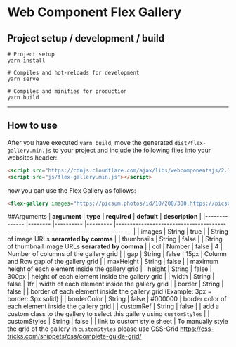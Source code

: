 # Web Component Flex Gallery

## Project setup / development / build
```
# Project setup
yarn install

# Compiles and hot-reloads for development
yarn serve

# Compiles and minifies for production
yarn build
```
---

## How to use
After you have executed `yarn build`, move the generated `dist/flex-gallery.min.js` to your project and include the following files into your websites header:
```html
<script src="https://cdnjs.cloudflare.com/ajax/libs/webcomponentsjs/2.3.0/webcomponents-bundle.js"></script>
<script src="js/flex-gallery.min.js"></script>
```
now you can use the Flex Gallery as follows:
```html
<flex-gallery images="https://picsum.photos/id/10/200/300,https://picsum.photos/id/1000/200/300,https://picsum.photos/id/1003/200/300,https://picsum.photos/id/1004/200/300,https://picsum.photos/id/1005/200/300,https://picsum.photos/id/1012/200/300,https://picsum.photos/id/1015/200/300,https://picsum.photos/id/1020/200/300" />
```

##Arguments
| **argument**     	| **type**   	| **required** 	| **default** 	| **description**                                                                       	|
|--------------	|--------	|----------	|---------	|-----------------------------------------------------------------------------------	|
| images       	| String 	| true     	|         	| String of image URLs **serarated by comma**                                           	|
| thumbnails   	| String 	| false    	|         	| String of thumbnail image URLs **serarated by comma**                                 	|
| col          	| Number 	| false    	| 4       	| Number of columns of the gallery grid                                             	|
| gap          	| String 	| false    	| 15px    	| Column and Row gap of the gallery grid                                            	|
| maxHeight    	| String 	| false    	|         	| maximum height of each element inside the gallery grid                            	|
| height       	| String 	| false    	| 300px   	| height of each element inside the gallery grid                                    	|
| width        	| String 	| false    	| 1fr     	| width of each element inside the gallery grid                                     	|
| border       	| String 	| false    	|         	| border of each element inside the gallery grid (Example: 3px = border: 3px solid) 	|
| borderColor  	| String 	| false    	| #000000 	| border color of each element inside the gallery grid                              	|
| customRef    	| String 	| false    	|         	| add a custom class to the gallery to select this gallery using `customStyles`     	|
| customStyles 	| String 	| false    	|         	| link to custom style sheet                                                        	|
To manually style the grid of the gallery in `customStyles` please use CSS-Grid https://css-tricks.com/snippets/css/complete-guide-grid/